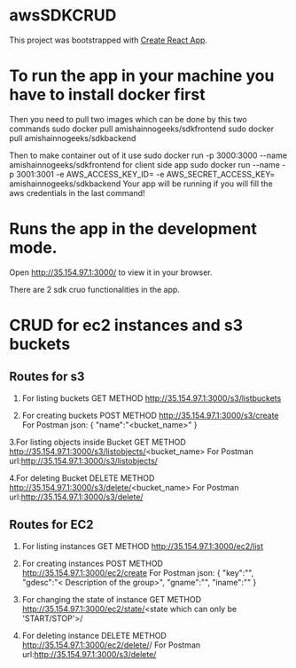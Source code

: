 # awsSDKCRUD

This project was bootstrapped with [Create React App](https://github.com/facebook/create-react-app).

# To run the app in your machine you have to install docker first
Then you need to pull two images which can be done by this two commands 
sudo docker pull amishainnogeeks/sdkfrontend
sudo docker pull amishainnogeeks/sdkbackend

Then to make container out of it use 
sudo docker run -p 3000:3000 --name <container name>  amishainnogeeks/sdkfrontend  for  client side app
sudo docker run --name  <container name> -p 3001:3001 -e AWS_ACCESS_KEY_ID=<key> -e AWS_SECRET_ACCESS_KEY=<key> amishainnogeeks/sdkbackend
Your app will be running if you will fill the aws credentials in the last command!

# Runs the app in the development mode.
Open http://35.154.97.1:3000/ to view it in your browser.

There are 2 sdk cruo functionalities in the app. 
  # CRUD for ec2 instances and s3 buckets
  
  ## Routes for s3
  
  1. For listing buckets 
  GET METHOD
  http://35.154.97.1:3000/s3/listbuckets
  
  2. For creating buckets 
  POST METHOD
    http://35.154.97.1:3000/s3/create
  For Postman json: 
  {
    "name":"<bucket_name>"
  }

  3.For listing objects inside Bucket 
  GET METHOD
      http://35.154.97.1:3000/s3/listobjects/<bucket_name>
  For Postman url:http://35.154.97.1:3000/s3/listobjects/<name of the bucket>
  
   4.For deleting Bucket
    DELETE METHOD
      http://35.154.97.1:3000/s3/delete/<bucket_name>
  For Postman url:http://35.154.97.1:3000/s3/delete/<name of the bucket>

  
## Routes for EC2 
  
  1. For listing instances
  GET METHOD
   http://35.154.97.1:3000/ec2/list
  
  2. For creating instances
  POST METHOD
    http://35.154.97.1:3000/ec2/create
    For Postman json: 
    {
      "key":"<key pair name to be created>",
      "gdesc":"< Description of the group>",
      "gname":"<Name of the securiy group to be created>",
      "iname":"<Name of the instance in the tag field>"
    }
  
  3. For changing the state of instance
  GET METHOD
        http://35.154.97.1:3000/ec2/state/<state which can only be 'START/STOP'>/<instance id>
  
  4. For deleting instance
  DELETE METHOD
      http://35.154.97.1:3000/ec2/delete/<image id of the machine>/<security group id>
      For Postman url:http://35.154.97.1:3000/s3/delete/<name of the bucket>
  
  
